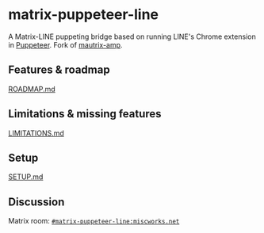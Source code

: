 # matrix-puppeteer-line
A Matrix-LINE puppeting bridge based on running LINE's Chrome extension in [Puppeteer](https://github.com/puppeteer/puppeteer).
Fork of [mautrix-amp](https://mau.dev/tulir/mautrix-amp/).

## Features & roadmap
[ROADMAP.md](ROADMAP.md)

## Limitations & missing features
[LIMITATIONS.md](LIMITATIONS.md)

## Setup
[SETUP.md](SETUP.md)

## Discussion
Matrix room: [`#matrix-puppeteer-line:miscworks.net`](https://matrix.to/#/#matrix-puppeteer-line:miscworks.net)
